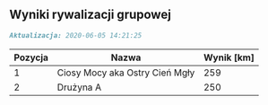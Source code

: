 ## Wyniki rywalizacji grupowej

```markdown
Aktualizacja: 2020-06-05 14:21:25
```

Pozycja | Nazwa | Wynik [km] |
------------ | -------------  | -------------
 1 |Ciosy Mocy aka Ostry Cień Mgły | 259 
 2 |Drużyna A | 250
